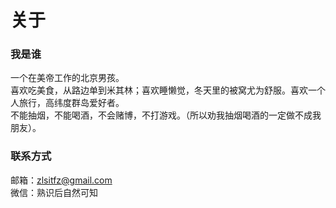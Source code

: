 # 关于



### 我是谁
一个在美帝工作的北京男孩。  
喜欢吃美食，从路边单到米其林；喜欢睡懒觉，冬天里的被窝尤为舒服。喜欢一个人旅行，高纬度群岛爱好者。  
不能抽烟，不能喝酒，不会赌博，不打游戏。（所以劝我抽烟喝酒的一定做不成我朋友）。


### 联系方式
邮箱：zlsitfz@gmail.com  
微信：熟识后自然可知


